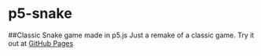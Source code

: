 # p5-snake
##Classic Snake game made in p5.js
Just a remake of a classic game. 
Try it out at [GitHub Pages](https://devjock.github.io/p5-snake/)
